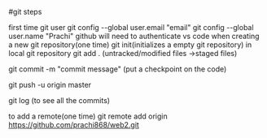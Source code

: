 #git steps

first time git user
git config --global user.email "email"
git config --global user.name "Prachi"
github will need to authenticate vs code
when creating a new git repository(one time)
git init(initializes a empty git repository)
in local git repository
git add . (untracked/modified files ->staged files)

git commit -m "commit message" (put a checkpoint on the code)

git push -u origin master

git log (to see all the commits)

to add a remote(one time)
git remote add origin https://github.com/prachi868/web2.git
